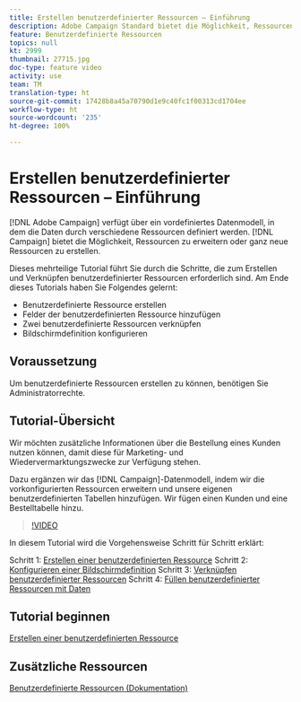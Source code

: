 ```yaml
---
title: Erstellen benutzerdefinierter Ressourcen – Einführung
description: Adobe Campaign Standard bietet die Möglichkeit, Ressourcen zu erweitern oder ganz neue Ressourcen zu erstellen. Dieses mehrteilige Tutorial führt Sie durch die Schritte, die zum Erstellen und Verknüpfen benutzerdefinierter Ressourcen erforderlich sind.
feature: Benutzerdefinierte Ressourcen
topics: null
kt: 2999
thumbnail: 27715.jpg
doc-type: feature video
activity: use
team: TM
translation-type: ht
source-git-commit: 17428b8a45a70790d1e9c40fc1f00313cd1704ee
workflow-type: ht
source-wordcount: '235'
ht-degree: 100%

---
```



# Erstellen benutzerdefinierter Ressourcen – Einführung

[!DNL Adobe Campaign] verfügt über ein vordefiniertes Datenmodell, in dem die Daten durch verschiedene Ressourcen definiert werden. [!DNL Campaign] bietet die Möglichkeit, Ressourcen zu erweitern oder ganz neue Ressourcen zu erstellen.

Dieses mehrteilige Tutorial führt Sie durch die Schritte, die zum Erstellen und Verknüpfen benutzerdefinierter Ressourcen erforderlich sind. Am Ende dieses Tutorials haben Sie Folgendes gelernt:

* Benutzerdefinierte Ressource erstellen
* Felder der benutzerdefinierten Ressource hinzufügen
* Zwei benutzerdefinierte Ressourcen verknüpfen
* Bildschirmdefinition konfigurieren

## Voraussetzung

Um benutzerdefinierte Ressourcen erstellen zu können, benötigen Sie Administratorrechte.

## Tutorial-Übersicht

Wir möchten zusätzliche Informationen über die Bestellung eines Kunden nutzen können, damit diese für Marketing- und Wiedervermarktungszwecke zur Verfügung stehen.

Dazu ergänzen wir das [!DNL Campaign]-Datenmodell, indem wir die vorkonfigurierten Ressourcen erweitern und unsere eigenen benutzerdefinierten Tabellen hinzufügen. Wir fügen einen Kunden und eine Bestelltabelle hinzu.

>[!VIDEO](https://video.tv.adobe.com/v/27715?quality=9)

In diesem Tutorial wird die Vorgehensweise Schritt für Schritt erklärt:

Schritt 1: [Erstellen einer benutzerdefinierten Ressource](./creating-a-custom-resource.md)
Schritt 2: [Konfigurieren einer Bildschirmdefinition](./configuring-a-screen-definition-for-a-custom-resource.md)
Schritt 3: [Verknüpfen benutzerdefinierter Ressourcen](./linking-custom-resources.md)
Schritt 4: [Füllen benutzerdefinierter Ressourcen mit Daten](./populate-custom-resources-with-data.md)

## Tutorial beginnen

[Erstellen einer benutzerdefinierten Ressource](./creating-a-custom-resource.md)

## Zusätzliche Ressourcen

[Benutzerdefinierte Ressourcen (Dokumentation)](https://experienceleague.adobe.com/docs/campaign-standard/using/working-with-apis/global-concepts/custom-resources.html?lang=de)
